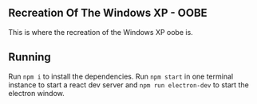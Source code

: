 ## Recreation Of The Windows XP - OOBE
This is where the recreation of the Windows XP oobe is.

## Running 
Run `npm i` to install the dependencies. Run `npm start` in one terminal instance to start a react dev server and `npm run electron-dev` to start the electron window.